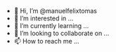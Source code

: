 - 👋 Hi, I’m @manuelfelixtomas
- 👀 I’m interested in ...
- 🌱 I’m currently learning ...
- 💞️ I’m looking to collaborate on ...
- 📫 How to reach me ...

<!---
manuelfelixtomas/manuelfelixtomas is a ✨ special ✨ repository because its `README.md` (this file) appears on your GitHub profile.
You can click the Preview link to take a look at your changes.
--->
